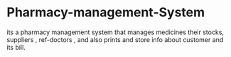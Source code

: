 # Pharmacy-management-System
its a pharmacy management system that manages medicines their stocks, suppliers , ref-doctors , and also prints and store info about customer and its bill.
